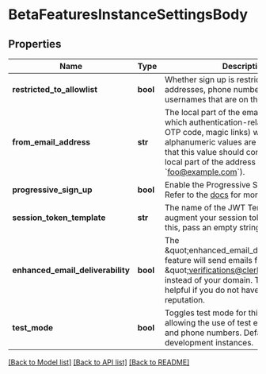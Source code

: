 # BetaFeaturesInstanceSettingsBody

## Properties
Name | Type | Description | Notes
------------ | ------------- | ------------- | -------------
**restricted_to_allowlist** | **bool** | Whether sign up is restricted to email addresses, phone numbers and usernames that are on the allowlist. | [optional] [default to False]
**from_email_address** | **str** | The local part of the email address from which authentication-related emails (e.g. OTP code, magic links) will be sent. Only alphanumeric values are allowed. Note that this value should contain only the local part of the address (e.g. &#x60;foo&#x60; for &#x60;foo@example.com&#x60;). | [optional] 
**progressive_sign_up** | **bool** | Enable the Progressive Sign Up algorithm. Refer to the [docs](https://clerk.com/docs/upgrade-guides/progressive-sign-up) for more info. | [optional] 
**session_token_template** | **str** | The name of the JWT Template used to augment your session tokens. To disable this, pass an empty string. | [optional] 
**enhanced_email_deliverability** | **bool** | The \&quot;enhanced_email_deliverability\&quot; feature will send emails from \&quot;verifications@clerk.dev\&quot; instead of your domain. This can be helpful if you do not have a high domain reputation. | [optional] 
**test_mode** | **bool** | Toggles test mode for this instance, allowing the use of test email addresses and phone numbers. Defaults to true for development instances. | [optional] 

[[Back to Model list]](../README.md#documentation-for-models) [[Back to API list]](../README.md#documentation-for-api-endpoints) [[Back to README]](../README.md)


